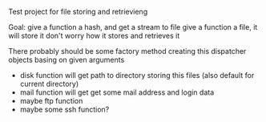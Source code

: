 Test project for file storing and retrievieng

Goal:
give a function a hash, and get a stream to file
give a function a file, it will store it
don't worry how it stores and retrieves it

There probably should be some factory method creating this dispatcher objects basing on given arguments
- disk function will get path to directory storing this files (also default for current directory)
- mail function will get get some mail address and login data
- maybe ftp function
- maybe some ssh function?